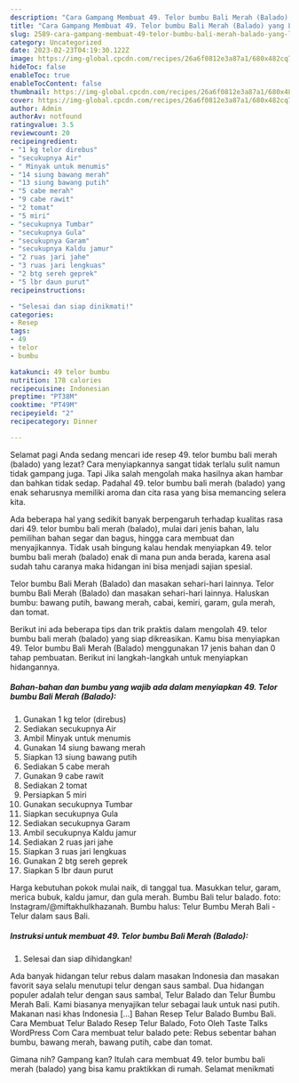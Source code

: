 ```yaml
---
description: "Cara Gampang Membuat 49. Telor bumbu Bali Merah (Balado) yang Lezat Sekali, Buat Buka Puasa Lezat Sekali"
title: "Cara Gampang Membuat 49. Telor bumbu Bali Merah (Balado) yang Lezat Sekali, Buat Buka Puasa Lezat Sekali"
slug: 2589-cara-gampang-membuat-49-telor-bumbu-bali-merah-balado-yang-lezat-sekali-buat-buka-puasa-lezat-sekali
category: Uncategorized
date: 2023-02-23T04:19:30.122Z
image: https://img-global.cpcdn.com/recipes/26a6f0812e3a87a1/680x482cq70/49-telor-bumbu-bali-merah-balado-foto-resep-utama.jpg
hideToc: false
enableToc: true
enableTocContent: false
thumbnail: https://img-global.cpcdn.com/recipes/26a6f0812e3a87a1/680x482cq70/49-telor-bumbu-bali-merah-balado-foto-resep-utama.jpg
cover: https://img-global.cpcdn.com/recipes/26a6f0812e3a87a1/680x482cq70/49-telor-bumbu-bali-merah-balado-foto-resep-utama.jpg
author: Admin
authorAv: notfound
ratingvalue: 3.5
reviewcount: 20
recipeingredient:
- "1 kg telor direbus"
- "secukupnya Air"
- " Minyak untuk menumis"
- "14 siung bawang merah"
- "13 siung bawang putih"
- "5 cabe merah"
- "9 cabe rawit"
- "2 tomat"
- "5 miri"
- "secukupnya Tumbar"
- "secukupnya Gula"
- "secukupnya Garam"
- "secukupnya Kaldu jamur"
- "2 ruas jari jahe"
- "3 ruas jari lengkuas"
- "2 btg sereh geprek"
- "5 lbr daun purut"
recipeinstructions:

- "Selesai dan siap dinikmati!"
categories:
- Resep
tags:
- 49
- telor
- bumbu

katakunci: 49 telor bumbu 
nutrition: 178 calories
recipecuisine: Indonesian
preptime: "PT38M"
cooktime: "PT49M"
recipeyield: "2"
recipecategory: Dinner

---
```



Selamat pagi Anda sedang mencari ide resep 49. telor bumbu bali merah (balado) yang lezat? Cara menyiapkannya sangat tidak terlalu sulit namun tidak gampang juga. Tapi Jika salah mengolah maka hasilnya akan hambar dan bahkan tidak sedap. Padahal 49. telor bumbu bali merah (balado) yang enak seharusnya memiliki aroma dan cita rasa yang bisa memancing selera kita.


Ada beberapa hal yang sedikit banyak berpengaruh terhadap kualitas rasa dari 49. telor bumbu bali merah (balado), mulai dari jenis bahan, lalu pemilihan bahan segar dan bagus, hingga cara membuat dan menyajikannya. Tidak usah bingung kalau hendak menyiapkan 49. telor bumbu bali merah (balado) enak di mana pun anda berada, karena asal sudah tahu caranya maka hidangan ini bisa menjadi sajian spesial.

Telor bumbu Bali Merah (Balado) dan masakan sehari-hari lainnya. Telor bumbu Bali Merah (Balado) dan masakan sehari-hari lainnya. Haluskan bumbu: bawang putih, bawang merah, cabai, kemiri, garam, gula merah, dan tomat.


Berikut ini ada beberapa tips dan trik praktis dalam mengolah 49. telor bumbu bali merah (balado) yang siap dikreasikan. Kamu bisa menyiapkan 49. Telor bumbu Bali Merah (Balado) menggunakan 17 jenis bahan dan 0 tahap pembuatan. Berikut ini langkah-langkah untuk menyiapkan hidangannya.

<!--inarticleads1-->

##### Bahan-bahan dan bumbu yang wajib ada dalam menyiapkan 49. Telor bumbu Bali Merah (Balado):

1. Gunakan 1 kg telor (direbus)
1. Sediakan secukupnya Air
1. Ambil  Minyak untuk menumis
1. Gunakan 14 siung bawang merah
1. Siapkan 13 siung bawang putih
1. Sediakan 5 cabe merah
1. Gunakan 9 cabe rawit
1. Sediakan 2 tomat
1. Persiapkan 5 miri
1. Gunakan secukupnya Tumbar
1. Siapkan secukupnya Gula
1. Sediakan secukupnya Garam
1. Ambil secukupnya Kaldu jamur
1. Sediakan 2 ruas jari jahe
1. Siapkan 3 ruas jari lengkuas
1. Gunakan 2 btg sereh geprek
1. Siapkan 5 lbr daun purut


Harga kebutuhan pokok mulai naik, di tanggal tua. Masukkan telur, garam, merica bubuk, kaldu jamur, dan gula merah. Bumbu Bali telur balado. foto: Instagram/@miftakhulkhazanah. Bumbu halus: Telur Bumbu Merah Bali - Telur dalam saus Bali. 

<!--inarticleads2-->

##### Instruksi untuk membuat 49. Telor bumbu Bali Merah (Balado):


1. Selesai dan siap dihidangkan!

Ada banyak hidangan telur rebus dalam masakan Indonesia dan masakan favorit saya selalu menutupi telur dengan saus sambal. Dua hidangan populer adalah telur dengan saus sambal, Telur Balado dan Telur Bumbu Merah Bali. Kami biasanya menyajikan telur sebagai lauk untuk nasi putih. Makanan nasi khas Indonesia […] Bahan Resep Telur Balado Bumbu Bali. Cara Membuat Telur Balado Resep Telur Balado, Foto Oleh Taste Talks WordPress Com Cara membuat telur balado pete: Rebus sebentar bahan bumbu, bawang merah, bawang putih, cabe dan tomat. 

Gimana nih? Gampang kan? Itulah cara membuat 49. telor bumbu bali merah (balado) yang bisa kamu praktikkan di rumah. Selamat menikmati
